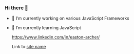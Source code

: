 ### Hi there 👋

- 🔭 I’m currently working on various JavaScript Frameworks
- 🌱 I’m currently learning JavaScript

  https://www.linkedin.com/in/easton-archer/

  Link to [site name](https://www.linkedin.com/in/easton-archer/)

<!--
**EastonArcher/EastonArcher** is a ✨ _special_ ✨ repository because its `README.md` (this file) appears on your GitHub profile.

Here are some ideas to get you started:

- 🔭 I’m currently working on ...
- 🌱 I’m currently learning ...
- 👯 I’m looking to collaborate on ...
- 🤔 I’m looking for help with ...
- 💬 Ask me about ...
- 📫 How to reach me: ...
- 😄 Pronouns: ...
- ⚡ Fun fact: ...
-->
